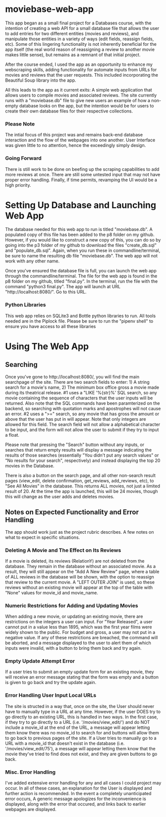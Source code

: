 # moviebase-web-app
This app began as a small final project for a Databases course, with the intention of creating a web API for a small database file that allows the user to add entries for two different entities (movies and reviews), and manipulate those entities in a variety of ways (edit fields, reassign fields, etc). Some of this lingering functionality is not inherently beneficial for the app itself (the real world reason of reassigning a review to another movie makes little sense), but remains as a remnant of that initial project.

After the course ended, I used the app as an opportunity to enhance my webscraping skills, adding functionality for automate inputs from URLs for movies and reviews that the user requests. This included incorporating the Beautiful Soup library into the app.

All this leads to the app as it current exits: A simple web application that allows users to compile movies and associated reviews. The site currently runs with a "moviebase.db" file to give new users an example of how a non-empty database looks on the app, but the intention would be for users to create their own database files for their respective collections.

### Please Note
The intial focus of this project was and remains back-end database interaction and the flow of the webpages into one another. User Interface was given little to no attention, hence the exceedingly simply design. 

### Going Forward
There is still work to be done on beefing up the scraping capabilities to add more reviews at once. There are still some untested input that may not have proper error handling. Finally, if time permits, revamping the UI would be a high priority.



# Setting Up Database and Launching Web App

The database needed for this web app to run is titled "moviebase.db". A populated copy of this file has been added to the p8 folder on my github. However, if you would like to construct a new copy of this, you can do so by going into the p3 folder of my github to download the files "create_db.sql" and "populate_db.sql". Again, when you run these in commandline/terminal, be sure to name the resulting db file "moviebase.db". The web app will not work with any other name.

Once you've ensured the database file is full, you can launch the web app through the commandline/terminal. The file for the web app is found in the p8 folder on my github, titled "final.py". In the terminal, run the file with the command "python3 final.py". The app will launch at URL "http://localhost:8080/". Go to this URL.

### Python Libraries
This web app relies on SQLite3 and Bottle python libraries to run. All tools needed are in the Piplock file. Please be sure to run the "pipenv shell" to ensure you have access to all these libraries

# Using The Web App

## Searching 
Once you've gone to http://localhost:8080/, you will find the main searchpage of the site. There are two search fields to enter: 1) A string search for a movie's name, 2) The minimum box office gross a movie made during its theatrical release. #1 uses a "LIKE '%{str}%' SQL search, so any movie containing the sequence of characters that the user inputs will be returned. Also note that the SQL commands have been paramterized on the backend, so searching with quotation marks and apostrophes will not cause an error. #2 uses a ">=" search, so any movie that has gross the amount or above that the user has put in will appear. Note that only integers are allowed for this field. The search field will not allow a alphabetical character to be input, and the form will not allow the user to submit if they try to input a float.

Please note that pressing the "Search" button without any inputs, or searches that return empty results will display a message indicating the results of those searches (essentially "You didn't put any search values" or "No results for your search", respectively) and instead displaying the top 20 movies in the Database. 

There is also a button on the search page, and all other non-search result pages (view_edit, delete confirmation, get_reviews, add_reviews, etc), to "See All Movies" in the database. This returns ALL movies, not just a limited result of 20. At the time the app is launched, this will be 24 movies, though this will change as the user adds and deletes movies.

## Notes on Expected Functionality and Error Handling
The app should work just as the project rubric describes. A few notes on what to expect in specific situations.

### Deleting A Movie and The Effect on Its Reviews
If a movie is deleted, its reviews (RelationY) are not deleted from the database. They remain in the database without an associated movie. As a result, they will still appear on the "Add A New Review" page, where a table of ALL reviews in the database will be shown, with the option to reassign that review to the current movie. A "LEFT OUTER JOIN" is used, so these reviews without an existing movie will appear at the top of the table with "None" values for movie_id and movie_name.

### Numeric Restrictions for Adding and Updating Movies
When adding a new movie, or updating an existing movie, there are restrictions on the integers a user can input. For "Year Released", a user cannot put in a value less than 1895, which was the first year films were widely shown to the public. For budget and gross, a user may not put in a negative value. If any of these restrictions are breached, the command will be aborted, and a message displayed to the user to alert them of which inputs were invalid, with a button to bring them back and try again.

### Empty Update Attempt Error
If a user tries to submit an empty update form for an existing movie, they will receive an error message stating that the form was empty and a button is given to go back and try the update again.

### Error Handling User Input Local URLs
The site is structed in a way that, once on the site, the User should never have to manually type in a URL at any time. However, if the user DOES try to go directly to an existing URL, this is handled in two ways. In the first case, if they try to go directly to a URL (i.e. '/movies/view_edit/') and do NOT include a movie_id at the end of the URL, a message will appear letting them know there was no movie_id to search for and buttons will allow them to go back to previous pages of the site. If a User tries to manually go to a URL with a movie_id that doesn't exist in the database (i.e. '/movies/view_edit/75'), a message will appear letting them know that the movie they've tried to find does not exist, and they are given buttons to go back.


### Misc. Error Handling
I've added extensive error handling for any and all cases I could project may occur. In all of these cases, an explanation for the User is displayed and further action is recommended. In the event a completely unanticipated error occurs, A generic message apologizes for the inconvenience is displayed, along with the error that occured, and links back to earlier webpages are displayed.


